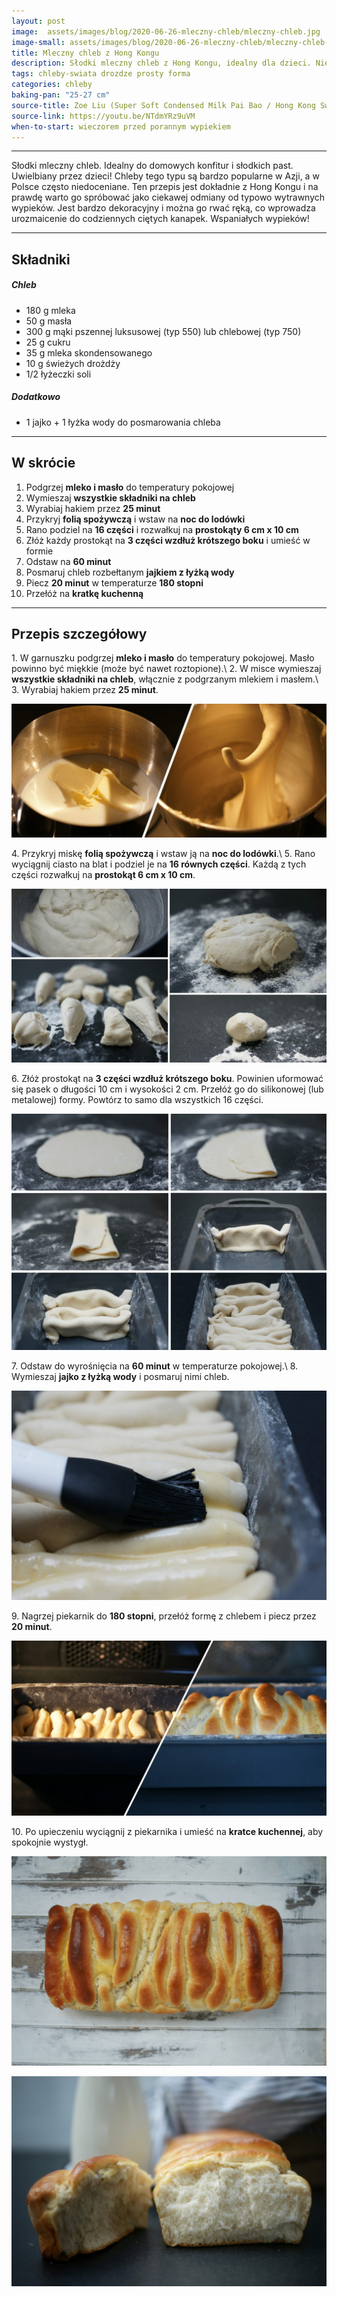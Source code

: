 ```yaml
---
layout: post
image:  assets/images/blog/2020-06-26-mleczny-chleb/mleczny-chleb.jpg
image-small: assets/images/blog/2020-06-26-mleczny-chleb/mleczny-chleb-small.jpg
title: Mleczny chleb z Hong Kongu
description: Słodki mleczny chleb z Hong Kongu, idealny dla dzieci. Niesłychanie smaczny! Przepis na bardzo pulchny, prawie lekki jak piórko mleczny chleb!
tags: chleby-swiata drozdze prosty forma
categories: chleby
baking-pan: "25-27 cm"
source-title: Zoe Liu (Super Soft Condensed Milk Pai Bao / Hong Kong Sweet Bread / Roti Sisir)
source-link: https://youtu.be/NTdmYRz9uVM
when-to-start: wieczorem przed porannym wypiekiem
---
```


-----

Słodki mleczny chleb. Idealny do domowych konfitur i słodkich past. Uwielbiany przez dzieci! Chleby tego typu są bardzo popularne w Azji, a w Polsce często niedoceniane. Ten przepis jest dokładnie z Hong Kongu i na prawdę warto go spróbować jako ciekawej odmiany od typowo wytrawnych wypieków. Jest bardzo dekoracyjny i można go rwać ręką, co wprowadza urozmaicenie do codziennych ciętych kanapek. Wspaniałych wypieków!

-----

## Składniki

##### Chleb

* 180 g mleka
* 50 g masła
* 300 g mąki pszennej luksusowej (typ 550) lub chlebowej (typ 750)
* 25 g cukru
* 35 g mleka skondensowanego
* 10 g świeżych drożdży
* 1/2 łyżeczki soli

##### Dodatkowo

* 1 jajko + 1 łyżka wody do posmarowania chleba

-----

## W skrócie

1. Podgrzej **mleko i masło** do temperatury pokojowej
2. Wymieszaj **wszystkie składniki na chleb**
3. Wyrabiaj hakiem przez **25 minut**
4. Przykryj **folią spożywczą** i wstaw na **noc do lodówki**
5. Rano podziel na **16 części** i rozwałkuj na **prostokąty 6 cm x 10 cm**
6. Złóż każdy prostokąt na **3 części wzdłuż krótszego boku** i umieść w formie
7. Odstaw na **60 minut**
8. Posmaruj chleb rozbełtanym **jajkiem z łyżką wody**
9. Piecz **20 minut** w temperaturze **180 stopni**
10. Przełóż na **kratkę kuchenną**

-----

## Przepis szczegółowy

1\. W garnuszku podgrzej **mleko i masło** do temperatury pokojowej. Masło powinno być miękkie (może być nawet roztopione).\\
2\. W misce wymieszaj **wszystkie składniki na chleb**, włącznie z podgrzanym mlekiem i masłem.\\
3\. Wyrabiaj hakiem przez **25 minut**.

![Mleczny chleb z Hong Kongu - Mieszanie](/assets/images/blog/2020-06-26-mleczny-chleb/mleczny-chleb-mieszanie.jpg)

4\. Przykryj miskę **folią spożywczą** i wstaw ją na **noc do lodówki**.\\
5\. Rano wyciągnij ciasto na blat i podziel je na **16 równych części**. Każdą z tych części rozwałkuj na **prostokąt 6 cm x 10 cm**.

![Mleczny chleb z Hong Kongu - Kulki](/assets/images/blog/2020-06-26-mleczny-chleb/mleczny-chleb-kulki.jpg)

6\. Złóż prostokąt na **3 części wzdłuż krótszego boku**. Powinien uformować się pasek o długości 10 cm i wysokości 2 cm. Przełóż go do silikonowej (lub metalowej) formy. Powtórz to samo dla wszystkich 16 części.

![Mleczny chleb z Hong Kongu - Formowanie](/assets/images/blog/2020-06-26-mleczny-chleb/mleczny-chleb-formowanie.jpg)

7\. Odstaw do wyrośnięcia na **60 minut** w temperaturze pokojowej.\\
8\. Wymieszaj **jajko z łyżką wody** i posmaruj nimi chleb.

![Mleczny chleb z Hong Kongu - Smarowanie](/assets/images/blog/2020-06-26-mleczny-chleb/mleczny-chleb-smarowanie.jpg)

9\. Nagrzej piekarnik do **180 stopni**, przełóż formę z chlebem i piecz przez **20 minut**.

![Mleczny chleb z Hong Kongu - Pieczenie](/assets/images/blog/2020-06-26-mleczny-chleb/mleczny-chleb-pieczenie.jpg)

10\. Po upieczeniu wyciągnij z piekarnika i umieść na **kratce kuchennej**, aby spokojnie wystygł.

![Mleczny chleb z Hong Kongu](/assets/images/blog/2020-06-26-mleczny-chleb/mleczny-chleb-gotowy.jpg)

![Mleczny chleb z Hong Kongu](/assets/images/blog/2020-06-26-mleczny-chleb/mleczny-chleb-gotowy-drugi.jpg)
